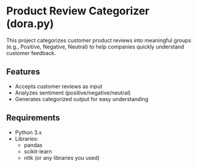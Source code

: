 # Product Review Categorizer (dora.py)

This project categorizes customer product reviews into meaningful groups
(e.g., Positive, Negative, Neutral) to help companies quickly understand
customer feedback.

## Features
- Accepts customer reviews as input
- Analyzes sentiment (positive/negative/neutral)
- Generates categorized output for easy understanding

## Requirements
- Python 3.x
- Libraries:
  - pandas
  - scikit-learn
  - nltk (or any libraries you used)
